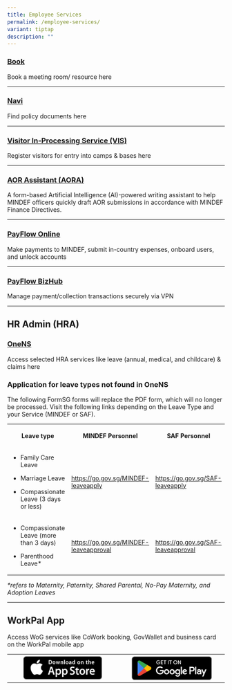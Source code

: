 ```yaml
---
title: Employee Services
permalink: /employee-services/
variant: tiptap
description: ""
---
```

<h3><a href="https://book.defence.gov.sg" rel="noopener nofollow" target="_blank">Book</a></h3>
<p>Book a meeting room/ resource here</p>
<hr>
<h3><a href="https://navi.defence.gov.sg" rel="noopener nofollow" target="_blank">Navi</a></h3>
<p>Find policy documents here</p>
<hr>
<h3><a href="https://host.vis.defence.gov.sg/" rel="noopener nofollow" target="_blank">Visitor In-Processing Service (VIS)</a></h3>
<p>Register visitors for entry into camps &amp; bases here</p>
<hr>
<h3><a href="https://www.smartcompose.gov.sg/reports/mindef_aor" rel="noopener nofollow" target="_blank">AOR Assistant (AORA)</a></h3>
<p>A form-based Artificial Intelligence (AI)-powered writing assistant to
help MINDEF officers quickly draft AOR submissions in accordance with MINDEF
Finance Directives.</p>
<hr>
<h3><a href="https://www.payflow.gov.sg" rel="noopener nofollow" target="_blank">PayFlow Online</a></h3>
<p>Make payments to MINDEF, submit in-country expenses, onboard users, and
unlock accounts</p>
<hr>
<h3><a href="https://backoffice.payflow.gov.sg" rel="noopener nofollow" target="_blank">PayFlow BizHub</a></h3>
<p>Manage payment/collection transactions securely via VPN</p>
<hr>
<h2>HR Admin (HRA)</h2>
<h3><a href="https://www.ns.gov.sg" rel="noopener nofollow" target="_blank">OneNS</a></h3>
<p>Access selected HRA services like leave (annual, medical, and childcare)
&amp; claims here</p>
<p></p>
<h3>Application for leave types not found in OneNS</h3>
<p>The following FormSG forms will replace the PDF form, which will no longer
be processed. Visit the following links depending on the Leave Type and
your Service (MINDEF or SAF).</p>
<table style="minWidth: 75px">
<colgroup>
<col>
<col>
<col>
</colgroup>
<tbody>
<tr>
<th rowspan="1" colspan="1">
<p>Leave type</p>
</th>
<th rowspan="1" colspan="1">
<p>MINDEF Personnel</p>
</th>
<th rowspan="1" colspan="1">
<p>SAF Personnel</p>
</th>
</tr>
<tr>
<td rowspan="1" colspan="1">
<ul data-tight="true" class="tight">
<li>
<p>Family Care Leave</p>
</li>
<li>
<p>Marriage Leave</p>
</li>
<li>
<p>Compassionate Leave (3 days or less)</p>
</li>
</ul>
</td>
<td rowspan="1" colspan="1">
<p><a href="https://go.gov.sg/MINDEF-leaveapply" rel="noopener noreferrer nofollow" target="_blank"><u>https://go.gov.sg/MINDEF-leaveapply</u></a>&nbsp;</p>
</td>
<td rowspan="1" colspan="1">
<p><a href="https://go.gov.sg/SAF-leaveapply" rel="noopener noreferrer nofollow" target="_blank"><u>https://go.gov.sg/SAF-leaveapply</u></a>&nbsp;</p>
</td>
</tr>
<tr>
<td rowspan="1" colspan="1">
<ul data-tight="true" class="tight">
<li>
<p>Compassionate Leave (more than 3 days)</p>
</li>
<li>
<p>Parenthood Leave*</p>
</li>
</ul>
</td>
<td rowspan="1" colspan="1">
<p><a href="https://go.gov.sg/MINDEF-leaveapproval" rel="noopener noreferrer nofollow" target="_blank"><u>https://go.gov.sg/MINDEF-leaveapproval</u></a>
</p>
</td>
<td rowspan="1" colspan="1">
<p><a href="https://go.gov.sg/SAF-leaveapproval" rel="noopener noreferrer nofollow" target="_blank"><u>https://go.gov.sg/SAF-leaveapproval</u></a>
</p>
</td>
</tr>
</tbody>
</table>
<p><em>*refers to Maternity, Paternity, Shared Parental, No-Pay Maternity, and Adoption Leaves</em>
</p>
<hr>
<h2>WorkPal App</h2>
<p>Access WoG services like CoWork booking, GovWallet and business card on
the WorkPal mobile app</p>
<table style="minWidth: 50px">
<colgroup>
<col>
<col>
</colgroup>
<tbody>
<tr>
<th rowspan="1" colspan="1"><a class="isomer-image-wrapper" href="https://apps.apple.com/sg/app/workpal-for-sg-public-service/id1329488106"><img style="width: 75%;" height="auto" width="100%" alt="App store button" src="/images/Download_on_the_App_Store_Badge.png"></a>
</th>
<th rowspan="1" colspan="1"><a class="isomer-image-wrapper" href="https://play.google.com/store/apps/details?id=sg.gov.digitalworkplace&amp;hl=en_SG"><img style="width: 80%;" height="auto" width="100%" alt="Play store button" src="/images/GetItOnGooglePlay_Badge_Web_color_English.png"></a>
</th>
</tr>
</tbody>
</table>
<p></p>